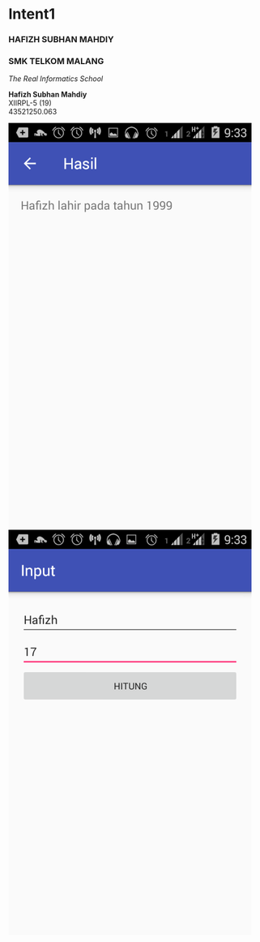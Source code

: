 # Intent1
### HAFIZH SUBHAN MAHDIY
### SMK TELKOM MALANG
*The Real Informatics School*

**Hafizh Subhan Mahdiy**<br>
XIIRPL-5 (19)<br>
43521250.063

![Skrinsut1](Screenshot_2016-10-23-09-33-30[1].png)
![Skrinsut2](Screenshot_2016-10-23-09-33-26[1].png)
